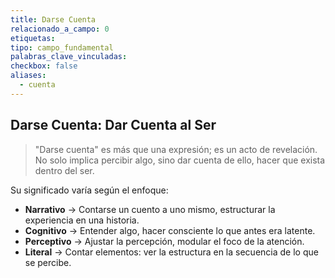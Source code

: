 ```yaml
---
title: Darse Cuenta
relacionado_a_campo: 0
etiquetas: 
tipo: campo_fundamental
palabras_clave_vinculadas: 
checkbox: false
aliases:
  - cuenta
---
```


## Darse Cuenta: Dar Cuenta al Ser

> "Darse cuenta" es más que una expresión; es un acto de revelación. No solo implica percibir algo, sino dar cuenta de ello, hacer que exista dentro del ser. 

Su significado varía según el enfoque: 

- **Narrativo** → Contarse un cuento a uno mismo, estructurar la experiencia en una historia.
- **Cognitivo** → Entender algo, hacer consciente lo que antes era latente. 
- **Perceptivo** → Ajustar la percepción, modular el foco de la atención. 
- **Literal** → Contar elementos: ver la estructura en la secuencia de lo que se percibe.
